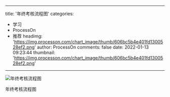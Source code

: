 
---
title: '年终考核流程图'
categories: 
 - 学习
 - ProcessOn
 - 推荐
headimg: 'https://img.processon.com/chart_image/thumb/606bc5b4e401fd1300528ef2.png'
author: ProcessOn
comments: false
date: 2022-01-13 09:23:44
thumbnail: 'https://img.processon.com/chart_image/thumb/606bc5b4e401fd1300528ef2.png'
---

<div>   
<img class="thumb" alt="年终考核流程图" src="https://img.processon.com/chart_image/thumb/606bc5b4e401fd1300528ef2.png" referrerpolicy="no-referrer">
<p>年终考核流程图</p>  
</div>
            
